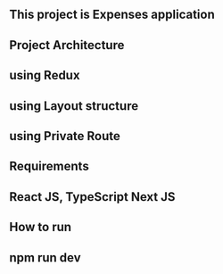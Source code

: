 ## This project is Expenses application 

## Project Architecture 

## using Redux

## using Layout structure

## using Private Route

## Requirements

## React JS, TypeScript Next JS

## How to run

## npm run dev
